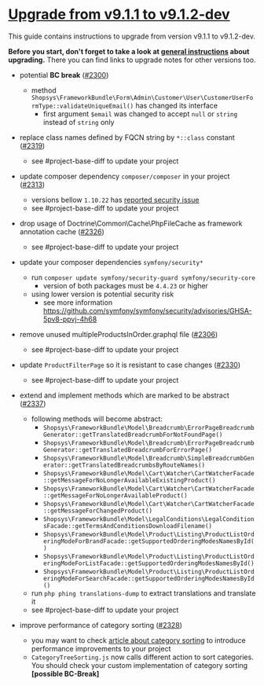 # [Upgrade from v9.1.1 to v9.1.2-dev](https://github.com/shopsys/shopsys/compare/v9.1.1...9.1)

This guide contains instructions to upgrade from version v9.1.1 to v9.1.2-dev.

**Before you start, don't forget to take a look at [general instructions](https://github.com/shopsys/shopsys/blob/7.3/UPGRADE.md) about upgrading.**
There you can find links to upgrade notes for other versions too.

- potential **BC break** ([#2300](https://github.com/shopsys/shopsys/pull/2300))
    - method `Shopsys\FrameworkBundle\Form\Admin\Customer\User\CustomerUserFormType::validateUniqueEmail()` has changed its interface
        - first argument `$email` was changed to accept `null` or `string` instead of `string` only

- replace class names defined by FQCN string by `*::class` constant ([#2319](https://github.com/shopsys/shopsys/pull/2300))
    - see #project-base-diff to update your project

- update composer dependency `composer/composer` in your project ([#2313](https://github.com/shopsys/shopsys/pull/2313))
    - versions bellow `1.10.22` has [reported security issue](https://github.com/composer/composer/security/advisories/GHSA-h5h8-pc6h-jvvx)
    - see #project-base-diff to update your project

- drop usage of Doctrine\Common\Cache\PhpFileCache as framework annotation cache ([#2326](https://github.com/shopsys/shopsys/pull/2326))
    - see #project-base-diff to update your project

- update your composer dependencies `symfony/security*`
    - run `composer update symfony/security-guard symfony/security-core`
        - version of both packages must be `4.4.23` or higher
    - using lower version is potential security risk
        - see more information https://github.com/symfony/symfony/security/advisories/GHSA-5pv8-ppvj-4h68

- remove unused multipleProductsInOrder.graphql file ([#2306](https://github.com/shopsys/shopsys/pull/2306))
    - see #project-base-diff to update your project

- update `ProductFilterPage` so it is resistant to case changes ([#2330](https://github.com/shopsys/shopsys/pull/2330))
    - see #project-base-diff to update your project

- extend and implement methods which are marked to be abstract ([#2337](https://github.com/shopsys/shopsys/pull/2337))
    - following methods will become abstract:
        - `Shopsys\FrameworkBundle\Model\Breadcrumb\ErrorPageBreadcrumbGenerator::getTranslatedBreadcrumbForNotFoundPage()`
        - `Shopsys\FrameworkBundle\Model\Breadcrumb\ErrorPageBreadcrumbGenerator::getTranslatedBreadcrumbForErrorPage()`
        - `Shopsys\FrameworkBundle\Model\Breadcrumb\SimpleBreadcrumbGenerator::getTranslatedBreadcrumbsByRouteNames()`
        - `Shopsys\FrameworkBundle\Model\Cart\Watcher\CartWatcherFacade::getMessageForNoLongerAvailableExistingProduct()`
        - `Shopsys\FrameworkBundle\Model\Cart\Watcher\CartWatcherFacade::getMessageForNoLongerAvailableProduct()`
        - `Shopsys\FrameworkBundle\Model\Cart\Watcher\CartWatcherFacade::getMessageForChangedProduct()`
        - `Shopsys\FrameworkBundle\Model\LegalConditions\LegalConditionsFacade::getTermsAndConditionsDownloadFilename()`
        - `Shopsys\FrameworkBundle\Model\Product\Listing\ProductListOrderingModeForBrandFacade::getSupportedOrderingModesNamesById()`
        - `Shopsys\FrameworkBundle\Model\Product\Listing\ProductListOrderingModeForListFacade::getSupportedOrderingModesNamesById()`
        - `Shopsys\FrameworkBundle\Model\Product\Listing\ProductListOrderingModeForSearchFacade::getSupportedOrderingModesNamesById()`
    - run `php phing translations-dump` to extract translations and translate it
    - see #project-base-diff to update your project
  
- improve performance of category sorting ([#2328](https://github.com/shopsys/shopsys/pull/2328))
    - you may want to check [article about category sorting](https://docs.shopsys.com/en/9.1/model/how-to-sort-categories/) to introduce performance improvements to your project
    - `CategoryTreeSorting.js` now calls different action to sort categories. You should check your custom implementation of category sorting **\[possible BC-Break\]**
